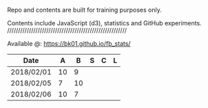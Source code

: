Repo and contents are built for training purposes only. 

Contents include JavaScript (d3), statistics and GitHub experiments.
///////////////////////////////////////////////////////


Available @: https://bk01.github.io/fb_stats/

| Date | A | B | S | C | L |
| ------------- | ------------- | ------------- | ------------- | ------------- | ------------- |
| 2018/02/01 | 10  | 9  | | | |
| 2018/02/05 | 7  | 10 | | | |
| 2018/02/06 | 10  | 7 | | | |
